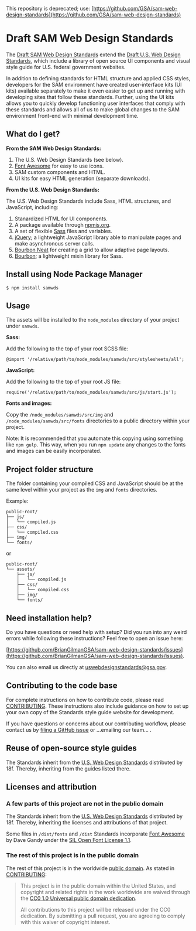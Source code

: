 This repository is deprecated; use: [https://github.com/GSA/sam-web-design-standards](https://github.com/GSA/sam-web-design-standards)

# Draft SAM Web Design Standards

The [Draft SAM Web Design Standards](http://briangilmangsa.github.io/sam-web-design-standards/) extend the [Draft U.S. Web Design Standards](https://standards.usa.gov), which include a library of open source UI components and visual style guide for U.S. federal government websites.

In addition to defining standards for HTML structure and applied CSS styles, developers for the SAM environment have created user-interface kits (UI kits) available separately to make it even easier to get up and running with developing sites that follow these standards. Further, using the UI kits allows you to quickly develop functioning user interfaces that comply with these standards and allows all of us to make global changes to the SAM environment front-end with minimal development time.

## What do I get?

**From the SAM Web Design Standards:**

1. The U.S. Web Design Standards (see below).
1. [Font Awesome](http://fontawesome.io) for easy to use icons.
1. SAM custom components and HTML.
1. UI kits for easy HTML generation (separate downloads).

**From the U.S. Web Design Standards:**

The U.S. Web Design Standards include Sass, HTML structures, and JavaScript, including:

1. Stanardized HTML for UI components.
1. A package available through [npmjs.org](https://www.npmjs.com).
1. A set of flexible [Sass](http://sass-lang.com) files and variables.
1. [jQuery](http://jquery.com); a lightweight JavaScript library able to manipulate pages and make asynchronous server calls.
1. [Bourbon Neat](http://neat.bourbon.io) for creating a grid to allow adaptive page layouts.
1. [Bourbon](http://bourbon.io); a lightweight mixin library for Sass.

## Install using Node Package Manager

```$ npm install samwds```

## Usage

The assets will be installed to the ```node_modules``` directory of your project under ```samwds```.

**Sass:**

Add the following to the top of your root SCSS file:

`@import '/relative/path/to/node_modules/samwds/src/stylesheets/all';`

**JavaScript:**

Add the following to the top of your root JS file:

`require('/relative/path/to/node_modules/samwds/src/js/start.js');`

**Fonts and images:**

Copy the ```/node_modules/samwds/src/img``` and ```/node_modules/samwds/src/fonts``` directories to a public directory within your project.

Note: It is recommended that you automate this copying using something like ```npm gulp```. This way, when you run ```npm update``` any changes to the fonts and images can be easily incorporated.

## Project folder structure

The folder containing your compiled CSS and JavaScript should be at the same level within your project as the ```img``` and ```fonts``` directories.

Example:

```
public-root/
├── js/
│   └── compiled.js
├── css/
│   └── compiled.css
├── img/
└── fonts/
```

or

```
public-root/
└── assets/
	├── js/
	│   └── compiled.js
	├── css/
	│   └── compiled.css
	├── img/
	└── fonts/
```

## Need installation help?

Do you have questions or need help with setup? Did you run into any weird errors while following these instructions? Feel free to open an issue here:

[https://github.com/BrianGilmanGSA/sam-web-design-standards/issues](https://github.com/BrianGilmanGSA/sam-web-design-standards/issues).

You can also email us directly at uswebdesignstandards@gsa.gov.

## Contributing to the code base

For complete instructions on how to contribute code, please read [CONTRIBUTING](CONTRIBUTING.md). These instructions also include guidance on how to set up your own copy of the Standards style guide website for development.

If you have questions or concerns about our contributing workflow, please contact us by [filing a GitHub issue](https://github.com/BrianGilmanGSA/sam-web-design-standards/issues) or ...emailing our team... .

## Reuse of open-source style guides

The Standards inherit from the [U.S. Web Design Standards](https://standards.usa.gov) distributed by 18f. Thereby, inheriting from the guides listed there.

## Licenses and attribution

### A few parts of this project are not in the public domain

The Standards inherit from the [U.S. Web Design Standards](https://standards.usa.gov) distributed by 18f. Thereby, inheriting the licenses and attributions of that project.

Some files in ```/dist/fonts``` and ```/dist``` Standards incorporate [Font Awesome](http://fontawesome.io/) by Dave Gandy under the [SIL Open Font License 1.1](http://scripts.sil.org/OFL).

### The rest of this project is in the public domain

The rest of this project is in the worldwide [public domain](LICENSE.md). As stated in [CONTRIBUTING](CONTRIBUTING.md):

> This project is in the public domain within the United States, and copyright and related rights in the work worldwide are waived through the [CC0 1.0 Universal public domain dedication](https://creativecommons.org/publicdomain/zero/1.0/).
>
> All contributions to this project will be released under the CC0 dedication. By submitting a pull request, you are agreeing to comply with this waiver of copyright interest.
